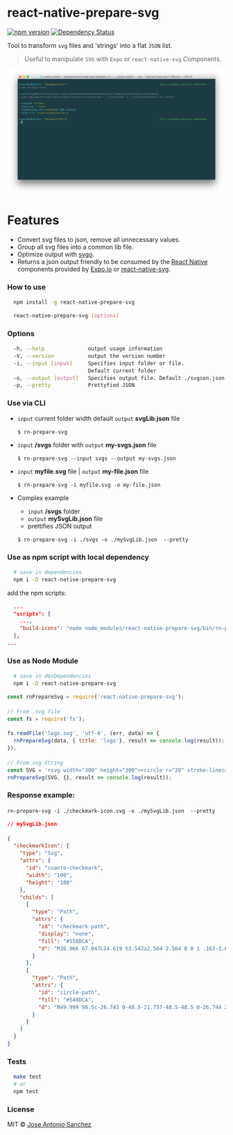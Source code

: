 # react-native-prepare-svg 

[![npm version](https://badge.fury.io/js/react-native-prepare-svg.svg)](https://npmjs.org/package/react-native-prepare-svg) [![Dependency Status](https://img.shields.io/david/jasancheg/react-native-prepare-svg.svg?style=flat)](https://david-dm.org/jasancheg/react-native-prepare-svg)

Tool to transform `svg` files and 'strings' into a flat `JSON` list.

> Useful to manipulate `SVG` with `Expo` or `react-native-svg` Components.

![](https://raw.githubusercontent.com/jasancheg/react-native-prepare-svg/master/src/sample.png)


# Features

- Convert svg files to json, remove all unnecessary values.
- Group all svg files into a common lib file.
- Optimize output with [svgo](https://github.com/svg/svgo).
- Returns a json output friendly to be consumed by the [React Native](https://facebook.github.io/react-native/) components provided by [Expo.io](https://expo.io/) or [react-native-svg](https://www.npmjs.com/package/react-native-svg).

### How to use

```sh
  npm install -g react-native-prepare-svg
```

```sh
  react-native-prepare-svg [options]
```


### Options

```sh
  -h, --help              output usage information
  -V, --version           output the version number
  -i, --input [input]     Specifies input folder or file.
                          Default current folder
  -o, --output [output]   Specifies output file. Default ./svgson.json
  -p, --pretty            Prettyfied JSON

```


### Use via CLI

- `input` current folder width default `output` **svgLib.json** file

  ```
  $ rn-prepare-svg
  ```

- `input` **/svgs** folder with `output` **my-svgs.json** file

  ```
  $ rn-prepare-svg --input svgs --output my-svgs.json
  ```

- `input` **myfile.svg** file | `output` **my-file.json** file

  ```
  $ rn-prepare-svg -i myfile.svg -o my-file.json
  ```

- Complex example
  - `input` **/svgs** folder
  - `output` **mySvgLib.json** file
  - prettifies JSON output

  ```
  $ rn-prepare-svg -i ./svgs -o ./mySvgLib.json  --pretty
  ```

### Use as npm script with local dependency

```sh
  # save in dependencies
  npm i -D react-native-prepare-svg
```

add the npm scripts:

```json
  ...
  "scripts": {
    ...,
    "build-icons": "node node_modules/react-native-prepare-svg/bin/rn-prepare-svg -i ./icons/svg -o ./icons/appIconsLib.js"
  },
...
```


### Use as Node Module

```sh
  # save in devDependencies
  npm i -D react-native-prepare-svg
```

```js
const rnPrepareSvg = require('react-native-prepare-svg');

// From .svg file
const fs = require('fs');

fs.readFile('logo.svg', 'utf-8', (err, data) => {
  rnPrepareSvg(data, { title: 'logo'}, result => console.log(result));
});

// From svg String
const SVG = '<svg width="300" height="300"><circle r="20" stroke-linecap="round" /></svg>';
rnPrepareSvg(SVG, {}, result => console.log(result));

```


### Response example:

 `rn-prepare-svg -i ./checkmark-icon.svg -o ./mySvgLib.json  --pretty`

```json
// mySvgLib.json

{
  "checkmarkIcon": {
    "type": "Svg",
    "attrs": {
      "id": "cuanto-checkmark",
      "width": "100",
      "height": "100"
    },
    "childs": [
      {
        "type": "Path",
        "attrs": {
          "id": "checkmark-path",
          "display": "none",
          "fill": "#558DCA",
          "d": "M36.966 67.047L24.619 53.542a2.564 2.564 0 0 1 .163-3.623c.035-.032.075-.065.112-.097a2.915 2.915 0 0 1 3.966.27l9.628 10.271a2.605 2.605 0 0 0 3.78.024l26.668-27.739a2.88 2.88 0 0 1 4.074-.082l.055.058a2.978 2.978 0 0 1-.02 4.202L42.58 67.189a3.88 3.88 0 0 1-5.614-.142z"
        }
      },
      {
        "type": "Path",
        "attrs": {
          "id": "circle-path",
          "fill": "#548DCA",
          "d": "M49.999 98.5c-26.743 0-48.5-21.757-48.5-48.5 0-26.744 21.757-48.5 48.5-48.5S98.5 23.256 98.5 50c0 26.743-21.758 48.5-48.501 48.5zm0-94c-25.089 0-45.5 20.411-45.5 45.5s20.411 45.5 45.5 45.5S95.5 75.089 95.5 50 75.088 4.5 49.999 4.5z"
        }
      }
    ]
  }
}
```

### Tests
```sh
  make test
  # or
  npm test
```


### License

MIT © [Jose Antonio Sanchez](https://tonisan.com)
